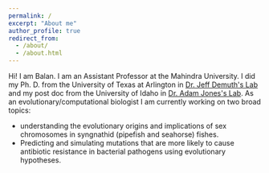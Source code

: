 ```yaml
---
permalink: /
excerpt: "About me"
author_profile: true
redirect_from: 
  - /about/
  - /about.html
---
```


Hi! I am Balan. I am an Assistant Professor at the Mahindra University. I did my Ph. D. from the University of Texas at Arlington in [Dr. Jeff Demuth's Lab](https://www.uta.edu/faculty/demuth) and my post doc from the University of Idaho in [Dr. Adam Jones's Lab](https://pipefishguysite.wordpress.com/jones-lab-research/). As an evolutionary/computational biologist I am currently working on two broad topics:  
  - understanding the evolutionary origins and implications of sex chromosomes in syngnathid (pipefish and seahorse) fishes.
  - Predicting and simulating mutations that are more likely to cause antibiotic resistance in bacterial pathogens using evolutionary hypotheses.

